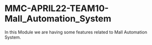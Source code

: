 # MMC-APRIL22-TEAM10-Mall_Automation_System
In this Module we are having some features related to Mall Automation System.
